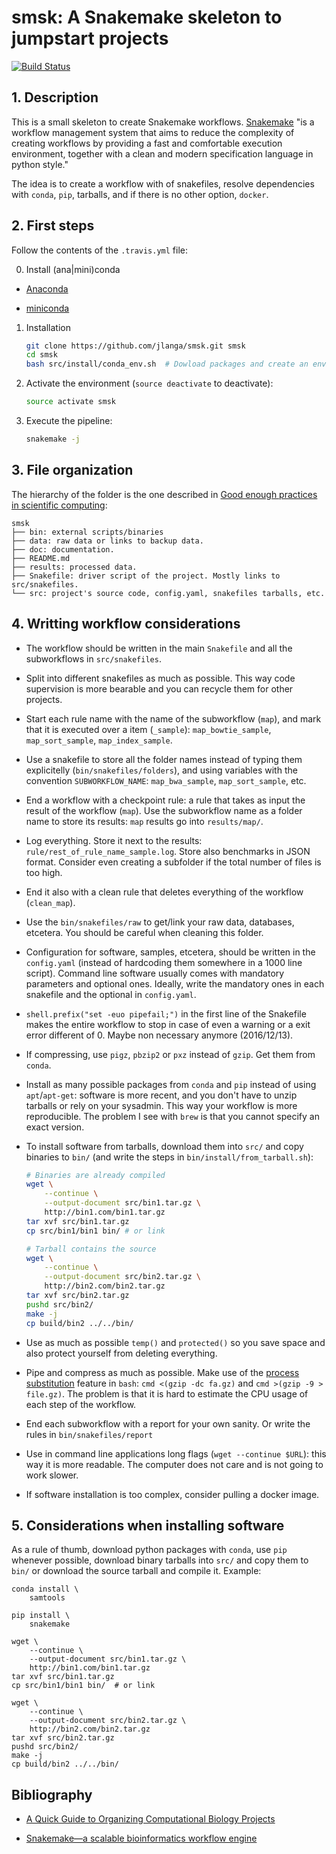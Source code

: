 # smsk: A Snakemake skeleton to jumpstart projects

[![Build Status](https://travis-ci.org/jlanga/smsk.svg?branch=master)](https://travis-ci.org/jlanga/smsk)

## 1. Description

This is a small skeleton to create Snakemake workflows. [Snakemake](https://bitbucket.org/snakemake/snakemake/wiki/Home) "is a workflow management system that aims to reduce the complexity of creating workflows by providing a fast and comfortable execution environment, together with a clean and modern specification language in python style."

The idea is to create a workflow with of snakefiles, resolve dependencies with `conda`, `pip`, tarballs, and if there is no other option, `docker`.

## 2. First steps

Follow the contents of the `.travis.yml` file:

0. Install (ana|mini)conda

- [Anaconda](https://www.continuum.io/downloads)

- [miniconda](http://conda.pydata.org/miniconda.html)

1. Installation

    ```sh
    git clone https://github.com/jlanga/smsk.git smsk 
    cd smsk
    bash src/install/conda_env.sh  # Dowload packages and create an environment
    ```

2. Activate the environment (`source deactivate` to deactivate):
    ```sh
    source activate smsk
    ```

3. Execute the pipeline:

    ```sh
    snakemake -j
    ```



## 3. File organization

The hierarchy of the folder is the one described in [Good enough practices in scientific computing](https://swcarpentry.github.io/good-enough-practices-in-scientific-computing/):

```
smsk
├── bin: external scripts/binaries
├── data: raw data or links to backup data.
├── doc: documentation.
├── README.md
├── results: processed data.
├── Snakefile: driver script of the project. Mostly links to src/snakefiles.
└── src: project's source code, config.yaml, snakefiles tarballs, etc.
```



## 4. Writting workflow considerations

- The workflow should be written in the main `Snakefile` and all the subworkflows in `src/snakefiles`.

- Split into different snakefiles as much as possible. This way code supervision is more bearable and you can recycle them for other projects.

- Start each rule name with the name of the subworkflow (`map`), and mark that it is executed over a item (`_sample`): `map_bowtie_sample`, `map_sort_sample`, `map_index_sample`.

- Use a snakefile to store all the folder names instead of typing them explicitelly (`bin/snakefiles/folders`), and using variables with the convention `SUBWORKFLOW_NAME`: `map_bwa_sample`, `map_sort_sample`, etc.

- End a workflow with a checkpoint rule: a rule that takes as input the result of the workflow (`map`). Use the subworkflow name as a folder name to store its results: `map` results go into `results/map/`.

- Log everything. Store it next to the results: `rule/rest_of_rule_name_sample.log`. Store also benchmarks in JSON format. Consider even creating a subfolder if the total number of files is too high.

- End it also with a clean rule that deletes everything of the workflow (`clean_map`).

- Use the `bin/snakefiles/raw` to get/link your raw data, databases, etcetera. You should be careful when cleaning this folder.

- Configuration for software, samples, etcetera, should be written in the `config.yaml` (instead of hardcoding them somewhere in a 1000 line script). Command line software usually comes with mandatory parameters and optional ones. Ideally, write the mandatory ones in each snakefile and the optional in `config.yaml`.

- `shell.prefix("set -euo pipefail;")` in the first line of the Snakefile makes the entire workflow to stop in case of even a warning or a exit error different of 0. Maybe non necessary anymore (2016/12/13).

- If compressing, use `pigz`, `pbzip2` or `pxz` instead of `gzip`. Get them from `conda`.

- Install as many possible packages from `conda` and `pip` instead of using `apt`/`apt-get`: software is more recent, and you don't have to unzip tarballs or rely on your sysadmin. This way your workflow is more reproducible. The problem I see with `brew` is that you cannot specify an exact version.

- To install software from tarballs, download them into `src/` and copy binaries to `bin/` (and write the steps in `bin/install/from_tarball.sh`):

    ```sh
    # Binaries are already compiled
    wget \
        --continue \
        --output-document src/bin1.tar.gz \
        http://bin1.com/bin1.tar.gz
    tar xvf src/bin1.tar.gz
    cp src/bin1/bin1 bin/ # or link

    # Tarball contains the source
    wget \
        --continue \
        --output-document src/bin2.tar.gz \
        http://bin2.com/bin2.tar.gz
    tar xvf src/bin2.tar.gz
    pushd src/bin2/
    make -j
    cp build/bin2 ../../bin/
    ```

- Use as much as possible `temp()` and `protected()` so you save space and also protect yourself from deleting everything.

- Pipe and compress as much as possible. Make use of the [process substitution](http://vincebuffalo.org/blog/2013/08/08/using-names-pipes-and-process-substitution-in-bioinformatics.html) feature in `bash`: `cmd <(gzip -dc fa.gz)` and `cmd >(gzip -9 > file.gz)`. The problem is that it is hard to estimate the CPU usage of each step of the workflow.

- End each subworkflow with a report for your own sanity. Or write the rules in `bin/snakefiles/report`

- Use in command line applications long flags (`wget --continue $URL`): this way it is more readable. The computer does not care and is not going to work slower.

- If software installation is too complex, consider pulling a docker image.


## 5. Considerations when installing software

As a rule of thumb, download python packages with `conda`, use `pip` whenever possible, download binary tarballs into `src/` and copy them to `bin/` or download the source tarball and compile it. Example:

   ```
   conda install \
       samtools
   
   pip install \
       snakemake

   wget \
       --continue \
       --output-document src/bin1.tar.gz \
       http://bin1.com/bin1.tar.gz
   tar xvf src/bin1.tar.gz
   cp src/bin1/bin1 bin/  # or link

   wget \
       --continue \
       --output-document src/bin2.tar.gz \
       http://bin2.com/bin2.tar.gz
   tar xvf src/bin2.tar.gz
   pushd src/bin2/
   make -j
   cp build/bin2 ../../bin/
   ```

## Bibliography

- [A Quick Guide to Organizing Computational Biology Projects](http://journals.plos.org/ploscompbiol/article?id=10.1371/journal.pcbi.1000424)

- [Snakemake—a scalable bioinformatics workflow engine](http://bioinformatics.oxfordjournals.org/content/28/19/2520)
